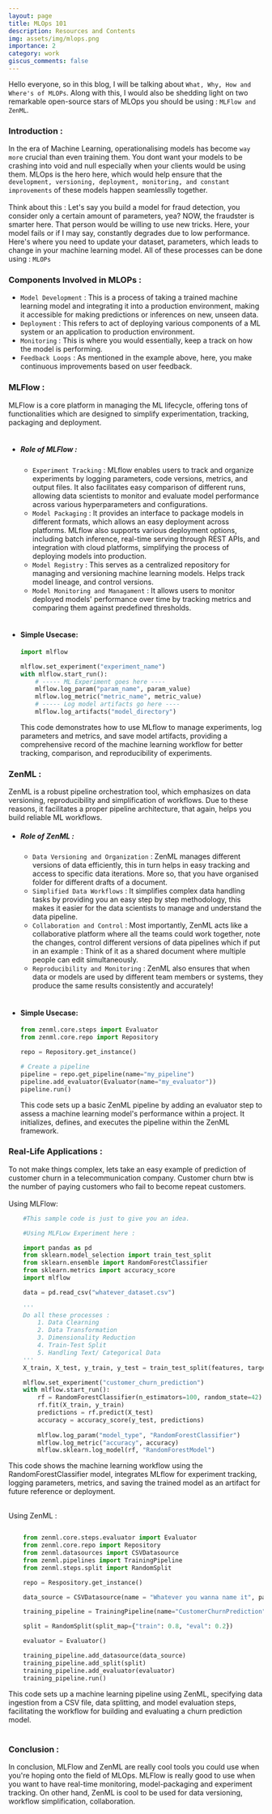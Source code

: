 ```yaml
---
layout: page
title: MLOps 101
description: Resources and Contents
img: assets/img/mlops.png
importance: 2
category: work
giscus_comments: false
---
```


Hello everyone, so in this blog, I will be talking about `What, Why, How and Where's of MLOPs`. Along with this, I would also be shedding light on two remarkable open-source stars of MLOps you should be using : `MLFlow and ZenML`. <br>


### Introduction : <br>

In the era of Machine Learning, operationalising models has become `way more` crucial than even training them. You dont want your models to be crashing into void and null especially when your clients would be using them.
MLOps is the hero here, which would help ensure that the `development, versioning, deployment, monitoring, and constant improvements` of these models happen seamlesslly together.<br><br>
Think about this : Let's say you build a model for fraud detection, you consider only a certain amount of parameters, yea? 
NOW, the fraudster is smarter here. That person would be willing to use new tricks. Here, your model fails or if I may say, constantly degrades due to low performance. Here's where you need to update your dataset, parameters, which leads to change in your machine learning model. 
All of these processes can be done using : `MLOPs` <br>

### Components Involved in MLOPs : 

- `Model Development` : This is a process of taking a trained machine learning model and integrating it into a production environment, making it accessible for making predictions or inferences on new, unseen data. 
- `Deployment` : This refers to act of deploying various components of a ML system or an application to production environment. 
- `Monitoring` : This is where you would essentially, keep a track on how the model is performing. 
- `Feedback Loops` : As mentioned in the example above, here, you make continuous improvements based on user feedback. <br> 

### MLFlow : 

MLFlow is a core platform in managing the ML lifecycle, offering tons of functionalities which are designed to simplify experimentation, tracking, packaging and deployment. <br><br>

- ##### **Role of MLFlow** : 
    - `Experiment Tracking` : MLflow enables users to track and organize experiments by logging parameters, code versions, metrics, and output files. It also facilitates easy comparison of different runs, allowing data scientists to monitor and evaluate model performance across various hyperparameters and configurations.
    - `Model Packaging` : It provides an interface to package models in different formats, which allows an easy deployment across platforms. MLflow also supports various deployment options, including batch inference, real-time serving through REST APIs, and integration with cloud platforms, simplifying the process of deploying models into production.
    - `Model Registry` : This serves as a centralized repository for managing and versioning machine learning models. Helps track model lineage, and control versions. 
    - `Model Monitoring and Managament` : It allows users to monitor deployed models' performance over time by tracking metrics and comparing them against predefined thresholds. <br><br> 
    
- #### **Simple Usecase**: 
    ```python 
    import mlflow

    mlflow.set_experiment("experiment_name")
    with mlflow.start_run():
        # ----- ML Experiment goes here ----
        mlflow.log_param("param_name", param_value)
        mlflow.log_metric("metric_name", metric_value)
        # ----- Log model artifacts go here ----
        mlflow.log_artifacts("model_directory")
    ``` 
    This code demonstrates how to use MLflow to manage experiments, log parameters and metrics, and save model artifacts, providing a comprehensive record of the machine learning workflow for better tracking, comparison, and reproducibility of experiments.

### ZenML : 

ZenML is a robust pipeline orchestration tool, which emphasizes on data versioning, reproducibility and simplification of workflows. 
Due to these reasons, it facilitates a proper pipeline architecture, that again, helps you build reliable ML workflows.  

- ##### **Role of ZenML** : 
    - `Data Versioning and Organization` : ZenML manages different versions of data efficiently, this in turn helps in easy tracking and access to specific data iterations. More so, that you have organised folder for different drafts of a document. 
    - `Simplified Data Workflows` : It simplifies complex data handling tasks by providing you an easy step by step methodology, this makes it easier for the data scientists to manage and understand the data pipeline. 
    - `Collaboration and Control` : Most importantly, ZenML acts like a collaborative platform where all the teams could work together, note the changes, control different versions of data pipelines which if put in an example : Think of it as a shared document where multiple people can edit simultaneously. 
    - `Reproducibility and Monitoring` : ZenML also ensures that when data or models are used by different team members or systems, they produce the same results consistently and accurately! <br><br> 

- #### **Simple Usecase**: 
    ```python 
    from zenml.core.steps import Evaluator
    from zenml.core.repo import Repository

    repo = Repository.get_instance()

    # Create a pipeline
    pipeline = repo.get_pipeline(name="my_pipeline")
    pipeline.add_evaluator(Evaluator(name="my_evaluator"))
    pipeline.run()
    ``` 
    This code sets up a basic ZenML pipeline by adding an evaluator step to assess a machine learning model's performance within a project. It initializes, defines, and executes the pipeline within the ZenML framework.

### Real-Life Applications : 

To not make things complex, lets take an easy example of prediction of customer churn in a telecommunication company. Customer churn btw is the number of paying customers who fail to become repeat customers.<br><br>
Using MLFlow:
```python
    #This sample code is just to give you an idea.

    #Using MLFLow Experiment here : 

    import pandas as pd 
    from sklearn.model_selection import train_test_split
    from sklearn.ensemble import RandomForestClassifier 
    from sklearn.metrics import accuracy_score 
    import mlflow 

    data = pd.read_csv("whatever_dataset.csv")
    
    '''
    Do all these processes : 
        1. Data Clearning
        2. Data Transformation 
        3. Dimensionality Reduction 
        4. Train-Test Split 
        5. Handling Text/ Categorical Data
    ''' 
    X_train, X_test, y_train, y_test = train_test_split(features, target, test_size=0.2, random_state=42)

    mlflow.set_experiment("customer_churn_prediction")
    with mlflow.start_run():
        rf = RandomForestClassifier(n_estimators=100, random_state=42)
        rf.fit(X_train, y_train)
        predictions = rf.predict(X_test)
        accuracy = accuracy_score(y_test, predictions)
    
        mlflow.log_param("model_type", "RandomForestClassifier")
        mlflow.log_metric("accuracy", accuracy)
        mlflow.sklearn.log_model(rf, "RandomForestModel")
```
This code shows the machine learning workflow using the RandomForestClassifier model, integrates MLflow for experiment tracking, logging parameters, metrics, and saving the trained model as an artifact for future reference or deployment.<br><br>

Using ZenML : 

```python

    from zenml.core.steps.evaluator import Evaluator 
    from zenml.core.repo import Repository
    from zenml.datasources import CSVDatasource 
    from zenml.pipelines import TrainingPipeline
    from zenml.steps.split import RandomSplit 

    repo = Respository.get_instance() 

    data_source = CSVDatasource(name = "Whatever you wanna name it", path = "whatever_dataset.csv")

    training_pipeline = TrainingPipeline(name="CustomerChurnPrediction")

    split = RandomSplit(split_map={"train": 0.8, "eval": 0.2}) 

    evaluator = Evaluator()

    training_pipeline.add_datasource(data_source)
    training_pipeline.add_split(split)
    training_pipeline.add_evaluator(evaluator)
    training_pipeline.run()
```
This code sets up a machine learning pipeline using ZenML, specifying data ingestion from a CSV file, data splitting, and model evaluation steps, facilitating the workflow for building and evaluating a churn prediction model.<br><br>

### Conclusion : 

In conclusion, MLFlow and ZenML are really cool tools you could use when you're hoping onto the field of MLOps.  MLFlow is really good to use when you want to have real-time monitoring, model-packaging and experiment tracking.  On other hand, ZenML is cool to be used for data versioning, workflow simplification, collaboration. 